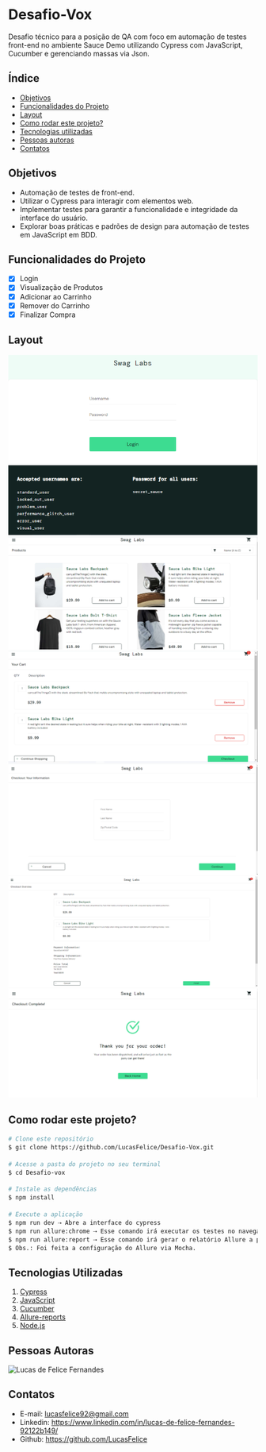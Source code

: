 # Desafio-Vox
Desafio técnico para a posição de QA com foco em automação de testes front-end no ambiente Sauce Demo utilizando Cypress com JavaScript, Cucumber e gerenciando massas via Json.

## Índice
- <a href="#objetivos">Objetivos</a> 
- <a href="#funcionalidades-do-projeto">Funcionalidades do Projeto</a> 
- <a href="#layout">Layout</a>
- <a href="#como-rodar-este-projeto">Como rodar este projeto?</a>
- <a href="#tecnologias-utilizadas">Tecnologias utilizadas</a>
- <a href="#pessoas-autoras">Pessoas autoras</a>
- <a href="#contatos">Contatos</a>

## Objetivos
- Automação de testes de front-end.
- Utilizar o Cypress para interagir com elementos web.
- Implementar testes para garantir a funcionalidade e integridade da interface do usuário.
- Explorar boas práticas e padrões de design para automação de testes em JavaScript em BDD.

## Funcionalidades do Projeto
- [x] Login
- [x] Visualização de Produtos
- [x] Adicionar ao Carrinho
- [x] Remover do Carrinho
- [x] Finalizar Compra

## Layout
![Tela Login](./assets/swagLabs_login.png)
![Tela Products](./assets/swagLabs_products.png)
![Tela Cart](./assets/swagLabs_cart.png)
![Tela Information](./assets/swagLabs_information.png)
![Tela Overview](./assets/swagLabs_overview.png)
![Tela Checkout Complete](./assets/swagLabs_purchase.png)

## Como rodar este projeto?
```bash
# Clone este repositório
$ git clone https://github.com/LucasFelice/Desafio-Vox.git

# Acesse a pasta do projeto no seu terminal
$ cd Desafio-vox

# Instale as dependências
$ npm install

# Execute a aplicação
$ npm run dev ⇢ Abre a interface do cypress
$ npm run allure:chrome ⇢ Esse comando irá executar os testes no navegador Chrome e gerar os resultados no diretório "allure-results".
$ npm run allure:report ⇢ Esse comando irá gerar o relatório Allure a partir dos resultados e abrir o relatório no navegador.
$ Obs.: Foi feita a configuração do Allure via Mocha.
```
## Tecnologias Utilizadas
1. [Cypress](https://www.cypress.io/)
2. [JavaScript](https://www.javascript.com/)
3. [Cucumber](https://cucumber.io/)
4. [Allure-reports](https://allurereport.org/docs/mocha-reference/)
5. [Node.js](https://nodejs.org/pt)

## Pessoas Autoras
![Lucas de Felice Fernandes](https://media.licdn.com/dms/image/C4E03AQH_NVm9GHJyQQ/profile-displayphoto-shrink_200_200/0/1614859902829?e=1727308800&v=beta&t=ZTH-Q46NA--oXxlHHYsVl3DqFWxG9Ddem7RR3hcG3To)

## Contatos
- E-mail: lucasfelice92@gmail.com
- Linkedin: https://www.linkedin.com/in/lucas-de-felice-fernandes-92122b149/
- Github: https://github.com/LucasFelice




<!-- ![Login](./assets/swagLabs_login.png) -->